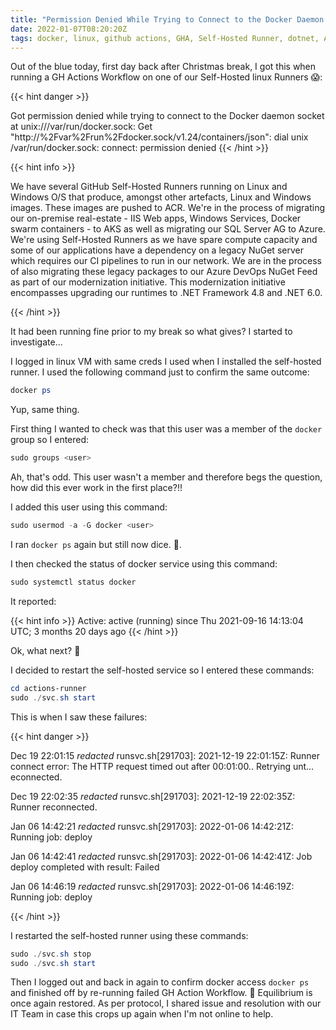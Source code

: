 ```yaml
---
title: "Permission Denied While Trying to Connect to the Docker Daemon Socket"
date: 2022-01-07T08:20:20Z
tags: docker, linux, github actions, GHA, Self-Hosted Runner, dotnet, Azure Container Registry, ACR, containers, pods
---
```


Out of the blue today, first day back after Christmas break, I got this when running a GH Actions Workflow on one of our Self-Hosted linux Runners 😱:

{{< hint danger >}}

Got permission denied while trying to connect to the Docker daemon socket at unix:///var/run/docker.sock: Get "http://%2Fvar%2Frun%2Fdocker.sock/v1.24/containers/json": dial unix /var/run/docker.sock: connect: permission denied
{{< /hint >}}

{{< hint info >}}

We have several GitHub Self-Hosted Runners running on Linux and Windows O/S that produce, amongst other artefacts, Linux and Windows images.  These images are pushed to ACR.  We're in the process of migrating our on-premise real-estate - IIS Web apps, Windows Services, Docker swarm containers - to AKS as well as migrating our SQL Server AG to Azure.  We're using Self-Hosted Runners as we have spare compute capacity and some of our applications have a dependency on a legacy NuGet server which requires our CI pipelines to run in our network.  We are in the process of also migrating these legacy packages to our Azure DevOps NuGet Feed as part of our modernization initiative. This modernization initiative encompasses upgrading our runtimes to .NET Framework 4.8 and .NET 6.0.

{{< /hint >}}



It had been running fine prior to my break so what gives?  I started to investigate...

I logged in linux VM with same creds I used when I installed the self-hosted runner.  I used the following command just to confirm the same outcome:

```powershell
docker ps
```

Yup, same thing.

First thing I wanted to check was that this user was a member of the `docker` group so I entered:

```powershell
sudo groups <user>
```

Ah, that's odd.  This user wasn't a member and therefore begs the question, how did this ever work in the first place?!!

I added this user using this command:

```powershell
sudo usermod -a -G docker <user>
```

I ran `docker ps` again but still now dice. 🤔.

I then checked the status of docker service using this command:

```powershell
sudo systemctl status docker
```

It reported:

{{< hint info >}}
Active: active (running) since Thu 2021-09-16 14:13:04 UTC; 3 months 20 days ago
{{< /hint >}}

Ok, what next? 🤔

I decided to restart the self-hosted service so I entered these commands:

```powershell
cd actions-runner
sudo ./svc.sh start
```

This is when I saw these failures:

{{< hint danger >}}

Dec 19 22:01:15 *redacted* runsvc.sh[291703]: 2021-12-19 22:01:15Z: Runner connect error: The HTTP request timed out after 00:01:00.. Retrying unt…econnected.

Dec 19 22:02:35 *redacted* runsvc.sh[291703]: 2021-12-19 22:02:35Z: Runner reconnected.

Jan 06 14:42:21 *redacted* runsvc.sh[291703]: 2022-01-06 14:42:21Z: Running job: deploy

Jan 06 14:42:41 *redacted* runsvc.sh[291703]: 2022-01-06 14:42:41Z: Job deploy completed with result: Failed

Jan 06 14:46:19 *redacted* runsvc.sh[291703]: 2022-01-06 14:46:19Z: Running job: deploy

{{< /hint >}}

I restarted the self-hosted runner using these commands:

```powershell
sudo ./svc.sh stop
sudo ./svc.sh start
```

Then I logged out and back in again to confirm docker access `docker ps` and finished off by re-running failed GH Action Workflow.  🥳 Equilibrium is once again restored.  As per protocol, I shared issue and resolution with our IT Team in case this crops up again when I'm not online to help.